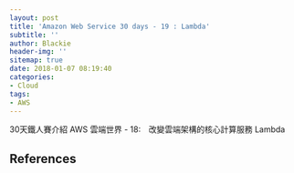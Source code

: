 ```yaml
---
layout: post
title: 'Amazon Web Service 30 days - 19 : Lambda'
subtitle: ''
author: Blackie
header-img: ''
sitemap: true
date: 2018-01-07 08:19:40
categories:
- Cloud
tags:
- AWS
---
```


30天鐵人賽介紹 AWS 雲端世界 - 18:　改變雲端架構的核心計算服務 Lambda

<!-- More -->

## References ##
